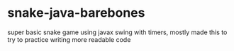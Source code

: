 # snake-java-barebones
super basic snake game using javax swing with timers, mostly made this to try to practice writing more readable code
